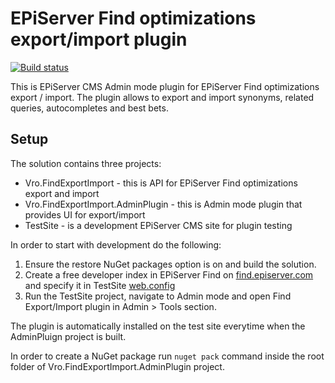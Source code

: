 # EPiServer Find optimizations export/import plugin
[![Build status](https://ci.appveyor.com/api/projects/status/9higbqvart6v07un/branch/master?svg=true)](https://ci.appveyor.com/project/SergVro/findexportimport/branch/master)

This is EPiServer CMS Admin mode plugin for EPiServer Find optimizations export / import.
The plugin allows to export and import synonyms, related queries, autocompletes and best bets.

## Setup
The solution contains three projects:
* Vro.FindExportImport - this is API for EPiServer Find optimizations export and import
* Vro.FindExportImport.AdminPlugin - this is Admin mode plugin that provides UI for export/import
* TestSite - is a development EPiServer CMS site for plugin testing

In order to start with development do the following:

1. Ensure the restore NuGet packages option is on and build the solution. 
2. Create a free developer index in EPiServer Find on [find.episerver.com](http://find.episerver.com) and specify it in TestSite [web.config](https://github.com/SergVro/FindExportImport/blob/master/TestSite/Web.config#L18)
3. Run the TestSite project, navigate to Admin mode and open Find Export/Import plugin in Admin > Tools section.

The plugin is automatically installed on the test site everytime when the AdminPluign project is built. 

In order to create a NuGet package run `nuget pack` command inside the root folder of Vro.FindExportImport.AdminPlugin project.
